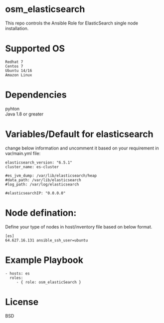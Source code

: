 # osm_elasticsearch
This repo controls the Ansible Role for ElasticSearch single node installation.

# Supported OS  

```
Redhat 7
Centos 7
Ubuntu 14/16
Amazon Linux
```

# Dependencies
pyhton  
Java 1.8 or greater 

# Variables/Default for elasticsearch
change below information and uncomment it based on your requirement in var/main.yml file:

```
elasticsearch_version: "6.5.1"
cluster_name: es-cluster

#es_jvm_dump: /var/lib/elasticsearch/heap
#data_path: /var/lib/elasticsearch
#log_path: /var/log/elasticsearch

#elasticsearchIP: "0.0.0.0"
```
# Node defination:
Define your type of nodes in host/inventory file based on below format. 

```
[es]
64.627.16.131 ansible_ssh_user=ubuntu
```
# Example Playbook

```
- hosts: es
  roles:
     - { role: osm_elasticSearch }
```

# License

BSD

